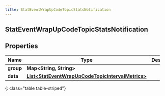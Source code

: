 ```yaml
---
title: StatEventWrapUpCodeTopicStatsNotification
---
```


## StatEventWrapUpCodeTopicStatsNotification

## Properties

| Name      | Type                                                                                                                       | Description | Notes      |
| --------- | -------------------------------------------------------------------------------------------------------------------------- | ----------- | ---------- |
| **group** | <!----><!---->**Map&lt;String, String&gt;**<!---->                                                                         |             | [optional] |
| **data**  | <!----><!---->[**List&lt;StatEventWrapUpCodeTopicIntervalMetrics&gt;**](StatEventWrapUpCodeTopicIntervalMetrics.md)<!----> |             | [optional] |

{: class="table table-striped"}

